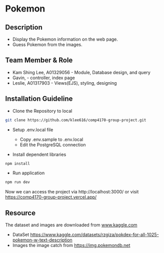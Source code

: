 # Pokemon
## Description
 - Display the Pokemon information on the web page. 
 - Guess Pokemon from the images.

## Team Member & Role
- Kam Shing Lee, A01329056 - Module, Database design, and query
- Gavin, - controller, index page
- Leslie, A01317903 - Views(EJS), styling, designing


## Installation Guideline
- Clone the Repository to local
```bash
git clone https://github.com/klee616/comp4170-group-project.git
```

- Setup .env.local file
    - Copy .env.sample to .env.local
    - Edit the PostgreSQL connection

- Install dependent libraries
```bash
npm install
```

- Run application
```bash
npm run dev
```

Now we can access the project via http://localhost:3000/  or visit https://comp4170-group-project.vercel.app/


## Resource 
The dataset and images are downloaded from www.kaggle.com
- DataSet
https://www.kaggle.com/datasets/rzgiza/pokdex-for-all-1025-pokemon-w-text-description 
- Images
the image catch from https://img.pokemondb.net 
